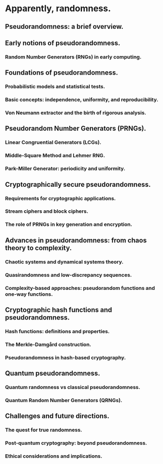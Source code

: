 # Apparently, randomness.


## Pseudorandomness: a brief overview.


## Early notions of pseudorandomness.

### Random Number Generators (RNGs) in early computing.


## Foundations of pseudorandomness.

### Probabilistic models and statistical tests.

### Basic concepts: independence, uniformity, and reproducibility.

### Von Neumann extractor and the birth of rigorous analysis.


## Pseudorandom Number Generators (PRNGs).

### Linear Congruential Generators (LCGs).

### Middle-Square Method and Lehmer RNG.

### Park-Miller Generator: periodicity and uniformity.


## Cryptographically secure pseudorandomness.

### Requirements for cryptographic applications.

### Stream ciphers and block ciphers.

### The role of PRNGs in key generation and encryption.


## Advances in pseudorandomness: from chaos theory to complexity.

### Chaotic systems and dynamical systems theory.

### Quasirandomness and low-discrepancy sequences.

### Complexity-based approaches: pseudorandom functions and one-way functions.


## Cryptographic hash functions and pseudorandomness.

### Hash functions: definitions and properties.

### The Merkle-Damgård construction.

### Pseudorandomness in hash-based cryptography.


## Quantum pseudorandomness.

### Quantum randomness vs classical pseudorandomness.

### Quantum Random Number Generators (QRNGs).


## Challenges and future directions.

### The quest for true randomness.

### Post-quantum cryptography: beyond pseudorandomness.

### Ethical considerations and implications.

